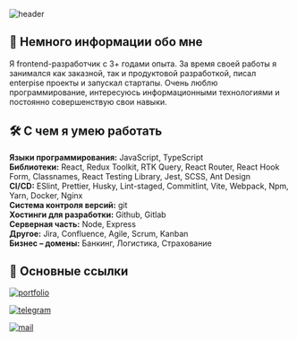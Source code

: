 ![header](https://capsule-render.vercel.app/api?type=waving&color=gradient&height=280&section=header&text=Привет%20всем!&fontSize=75&animation=fadeIn&fontAlignY=32&desc=Добро%20пожаловать%20в%20мой%20GitHub%20profile!%20Меня%20зовут%20Даня!&descAlignY=55&descAlign=50)


## 🚀 Немного информации обо мне 
Я frontend-разработчик с 3+ годами опыта. За время своей работы я занимался как заказной, так и продуктовой разработкой, писал enterpise проекты и запускал стартапы. Очень люблю программирование, интересуюсь информационными технологиями и постоянно совершенствую свои навыки.


## 🛠 С чем я умею работать

**Языки программирования:** JavaScript, TypeScript\
**Библиотеки:** React, Redux Toolkit, RTK Query, React Router, React Hook Form, Classnames, React Testing Library, Jest, SCSS, Ant Design\
**CI/CD:** ESlint, Prettier, Husky, Lint-staged, Commitlint, Vite, Webpack, Npm, Yarn, Docker, Nginx\
**Система контроля версий:** git\
**Хостинги для разработки:** Github, Gitlab\
**Серверная часть:** Node, Express\
**Другое:** Jira, Confluence, Agile, Scrum, Kanban\
**Бизнес – домены:** Банкинг, Логистика, Страхование


## 🔗 Основные ссылки
[![portfolio](https://img.shields.io/badge/my_portfolio-000?style=for-the-badge&logo=ko-fi&logoColor=white)](https://docs.google.com/document/d/1aFsmAQtx4ZMaxd4q2ZkYzzUE8Kc4ZX5q6I1D6sm2y0k/edit?usp=sharing)

[![telegram](https://img.shields.io/badge/Telegram-%2326A5E4?style=for-the-badge&logo=telegram&logoColor=white)](https://t.me/zvdan)

[![mail](https://img.shields.io/badge/Mail-%23005FF9?style=for-the-badge&logo=Mail.Ru&logoColor=white)](mailto:zvr_danny@mail.ru)
